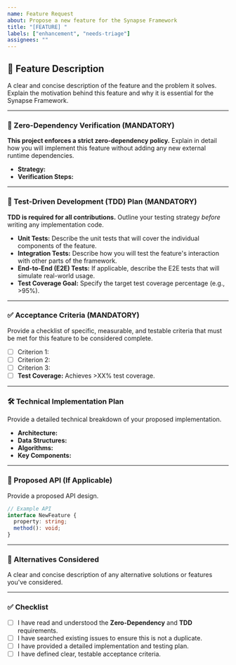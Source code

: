 ```yaml
---
name: Feature Request
about: Propose a new feature for the Synapse Framework
title: "[FEATURE] "
labels: ["enhancement", "needs-triage"]
assignees: ""
---
```


## 🚀 Feature Description
A clear and concise description of the feature and the problem it solves. Explain the motivation behind this feature and why it is essential for the Synapse Framework.

---

### 🚫 Zero-Dependency Verification (MANDATORY)
**This project enforces a strict zero-dependency policy.** Explain in detail how you will implement this feature without adding any new external runtime dependencies.
- **Strategy:** 
- **Verification Steps:** 

---

### 🧪 Test-Driven Development (TDD) Plan (MANDATORY)
**TDD is required for all contributions.** Outline your testing strategy *before* writing any implementation code.
- **Unit Tests:** Describe the unit tests that will cover the individual components of the feature.
- **Integration Tests:** Describe how you will test the feature's interaction with other parts of the framework.
- **End-to-End (E2E) Tests:** If applicable, describe the E2E tests that will simulate real-world usage.
- **Test Coverage Goal:** Specify the target test coverage percentage (e.g., >95%).

---

### ✅ Acceptance Criteria (MANDATORY)
Provide a checklist of specific, measurable, and testable criteria that must be met for this feature to be considered complete.
- [ ] Criterion 1: 
- [ ] Criterion 2: 
- [ ] Criterion 3: 
- [ ] **Test Coverage:** Achieves >XX% test coverage.

---

### 🛠️ Technical Implementation Plan
Provide a detailed technical breakdown of your proposed implementation.
- **Architecture:** 
- **Data Structures:** 
- **Algorithms:** 
- **Key Components:** 

---

### 🎨 Proposed API (If Applicable)
Provide a proposed API design.

```typescript
// Example API
interface NewFeature {
  property: string;
  method(): void;
}
```

---

### 💭 Alternatives Considered
A clear and concise description of any alternative solutions or features you've considered.

---

### ✅ Checklist
- [ ] I have read and understood the **Zero-Dependency** and **TDD** requirements.
- [ ] I have searched existing issues to ensure this is not a duplicate.
- [ ] I have provided a detailed implementation and testing plan.
- [ ] I have defined clear, testable acceptance criteria.
